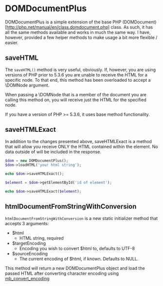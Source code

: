 # DOMDocumentPlus

DOMDocumentPlus is a simple extension of the base PHP (DOMDocument)[http://php.net/manual/en/class.domdocument.php] class.
As such, it has all the same methods available and works in much the same way.  I have, however, provided a few helper
methods to make usage a bit more flexible / easier.

## saveHTML

The ` saveHTML() ` method is very useful, obviously.  If, however, you are using versions of PHP prior to 5.3.6 you are unable to
receive the HTML for a specific node.  To that end, this method has been overloaded to accept a \DOMNode argument.

When passing a \DOMNode that is a member of the document you are calling this method on, you will receive just the HTML for the
specified node.

If you have a version of PHP >= 5.3.6, it uses base method functionality.

## saveHTMLExact

In addition to the changes presented above, saveHTMLExact is a method that will allow you receive ONLY the HTML contained
within the <body> element.  No data outside of <body /> will be included in the response.

```php
$dom = new DOMDocumentPlus();
$dom->loadHTML('your html string');

echo $dom->saveHTMLExact();

$element = $dom->getElementById('id of element');

echo $dom->saveHTMLExact($element);
```

## htmlDocumentFromStringWithConversion

` htmlDocumentFromStringWithConversion ` is a new static initializer method that accepts 3 arguments:

- $html
    - HTML string, required
- $targetEncoding
    - Encoding you wish to convert $html to, defaults to UTF-8
- $sourceEncoding
    - The current encoding of $html, if known.  Defaults to NULL.

This method will return a new DOMDocumentPlus object and load the passed HTML after converting
character encoding using [mb_convert_encoding](http://php.net/manual/en/function.mb-convert-encoding.php)

